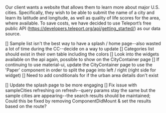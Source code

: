 <!-- CHALLENGE -->
Our client wants a website that allows them to learn more about major U.S. cities. Specifically, they wish to be able to submit the name of a city and learn its latitude and longitude, as well as quality of life scores for the area, where available. To save costs, we have decided to use Teleport’s free public API (https://developers.teleport.org/api/getting_started/) as our data source. 

<!-- August 24th Backlog Updates -->
[] Sample list isn't the best way to have a splash / home page--also wasted a lot of time during the CC--decide on a way to update
[] Categories list should exist in their own table including the colors
[] Look into the widgets available on the api again, possible to show on the CityContainer page
[] If continuing to use material-ui, update the CityContainer page to use the 'Paper' component in order to split the page into left / right (right side for widget)
[] Need to add conditionals for if the urban area details don't exist

<!-- August 25th Backlog Updates -->
[] Update the splash page to be more engaging
[] Fix issue with sampleCities refreshing on refresh--query params stay the same but the sample cities are appearing--the search results should be maintained; Could this be fixed by removing ComponentDidMount & set the results based on the route?